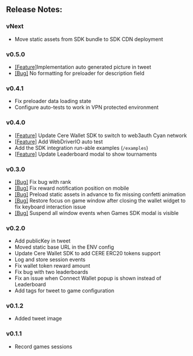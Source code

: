## Release Notes:

### vNext

- Move static assets from SDK bundle to SDK CDN deployment

### v0.5.0

- [[Feature]](https://www.notion.so/cere/Gaming-API-Implement-link-shortener-for-Twitter-message-3dd6bfdd26004bac8e18e4d25c64fc1d?pvs=4)Implementation auto generated picture in tweet
- [[Bug]](https://www.notion.so/cere/No-formatting-for-preloader-for-description-field-40f7606a24db4290ace7ba78d859f140?pvs=4) No formatting for preloader for description field

### v0.4.1

- Fix preloader data loading state
- Configure auto-tests to work in VPN protected environment

### v0.4.0

- [[Feature](https://www.notion.so/cere/Cere-Wallet-Achieve-99-new-users-login-success-rate-in-Cere-Wallet-20610fe9e8564934b544a28aee4dacb9?pvs=4)] Update Cere Wallet SDK to switch to web3auth Cyan network
- [[Feature]](https://www.notion.so/cere/UI-tests-for-Wallet-Client-and-Games-49a07b7b50114f49bd4c012c6e6220f5?pvs=4) Add WebDriverIO auto test
- Add the SDK integration run-able examples (`/examples`)
- [[Feature]](https://www.notion.so/cere/Update-Leaderboard-modal-to-show-tournaments-65b3a7f4d8d848a384d36618e01b338c?pvs=4) Update Leaderboard modal to show tournaments

### v0.3.0

- [[Bug]](https://www.notion.so/cere/If-a-player-took-20th-place-or-higher-then-21st-place-has-a-gift-icon-5bb7e12a9e4544a29f21bc607b3df324?pvs=4) Fix bug with rank
- [[Bug]](https://www.notion.so/cere/A-rewarding-pop-up-appears-on-the-top-and-moves-the-layout-11a377734b264549aa70b75bab664333?pvs=4) Fix reward notification position on mobile
- [[Bug]](https://www.notion.so/cere/Confetti-animation-on-Congratulations-screen-does-not-always-work-the-first-time-f88c1b30b9074077b70bd400f6e46a96?pvs=4) Preload static assets in advance to fix missing confetti animation
- [[Bug]](https://www.notion.so/cere/After-interacting-with-Wallet-button-the-control-arrows-become-inactive-b4f58387f306481ead213af8cc7af364?pvs=4) Restore focus on game window after closing the wallet widget to fix keyboard interaction issue
- [[Bug]](https://www.notion.so/cere/By-clicking-on-Top-button-on-Leaderboard-user-can-paused-and-resumed-the-game-6c11c983f6bd47d98b7c8d476df26167?pvs=4) Suspend all window events when Games SDK modal is visible

### v0.2.0

- Add publicKey in tweet
- Moved static base URL in the ENV config
- Update Cere Wallet SDK to add CERE ERC20 tokens support
- Log and store session events
- Fix wallet token reward amount
- Fix bug with two leaderboards
- Fix an issue when Connect Wallet popup is shown instead of Leaderboard
- Add tags for tweet to game configuration

### v0.1.2

- Added tweet image

### v0.1.1

- Record games sessions
